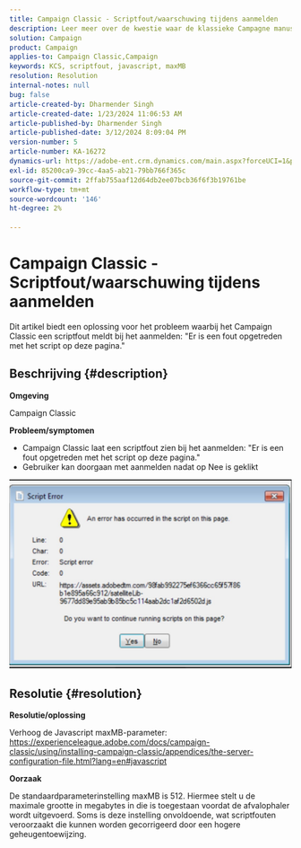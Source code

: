 ```yaml
---
title: Campaign Classic - Scriptfout/waarschuwing tijdens aanmelden
description: Leer meer over de kwestie waar de klassieke Campagne manuscriptfoutenwaarschuwing tijdens het registreren opdoekt. Verhoog de Javascript maxMB-parameter.
solution: Campaign
product: Campaign
applies-to: Campaign Classic,Campaign
keywords: KCS, scriptfout, javascript, maxMB
resolution: Resolution
internal-notes: null
bug: false
article-created-by: Dharmender Singh
article-created-date: 1/23/2024 11:06:53 AM
article-published-by: Dharmender Singh
article-published-date: 3/12/2024 8:09:04 PM
version-number: 5
article-number: KA-16272
dynamics-url: https://adobe-ent.crm.dynamics.com/main.aspx?forceUCI=1&pagetype=entityrecord&etn=knowledgearticle&id=3eda4c7e-dfb9-ee11-a569-6045bd006149
exl-id: 85200ca9-39cc-4aa5-ab21-79bb766f365c
source-git-commit: 2ffab755aaf12d64db2ee07bcb36f6f3b19761be
workflow-type: tm+mt
source-wordcount: '146'
ht-degree: 2%

---
```


# Campaign Classic - Scriptfout/waarschuwing tijdens aanmelden


Dit artikel biedt een oplossing voor het probleem waarbij het Campaign Classic een scriptfout meldt bij het aanmelden: &quot;Er is een fout opgetreden met het script op deze pagina.&quot;

## Beschrijving {#description}


<b>Omgeving</b>

Campaign Classic

<b>Probleem/symptomen</b>

- Campaign Classic laat een scriptfout zien bij het aanmelden: &quot;Er is een fout opgetreden met het script op deze pagina.&quot;
- Gebruiker kan doorgaan met aanmelden nadat op Nee is geklikt


![](assets/___3fda4c7e-dfb9-ee11-a569-6045bd006149___.jpeg)


## Resolutie {#resolution}


<b>Resolutie/oplossing</b>

Verhoog de Javascript maxMB-parameter: https://experienceleague.adobe.com/docs/campaign-classic/using/installing-campaign-classic/appendices/the-server-configuration-file.html?lang=en#javascript

<b>Oorzaak</b>

De standaardparameterinstelling maxMB is 512. Hiermee stelt u de maximale grootte in megabytes in die is toegestaan voordat de afvalophaler wordt uitgevoerd. Soms is deze instelling onvoldoende, wat scriptfouten veroorzaakt die kunnen worden gecorrigeerd door een hogere geheugentoewijzing.
